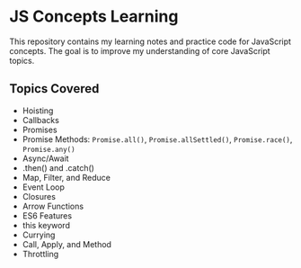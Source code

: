 # JS Concepts Learning

This repository contains my learning notes and practice code for JavaScript concepts. The goal is to improve my understanding of core JavaScript topics.

## Topics Covered
- Hoisting
- Callbacks
- Promises
- Promise Methods: `Promise.all()`, `Promise.allSettled()`, `Promise.race()`, `Promise.any()`
- Async/Await
- .then() and .catch()
- Map, Filter, and Reduce
- Event Loop
- Closures
- Arrow Functions
- ES6 Features
- this keyword
- Currying
- Call, Apply, and Method
- Throttling
